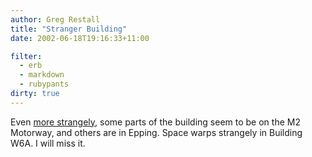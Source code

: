 ```yaml
---
author: Greg Restall
title: "Stranger Building"
date: 2002-06-18T19:16:33+11:00

filter:
  - erb
  - markdown
  - rubypants
dirty: true
---
```


<p>Even <a href="http://consequently.org/news/archives/000057.html">more strangely</a>, some parts of the building seem to be on the M2 Motorway, and others are in Epping.  Space warps strangely in Building W6A.  I will miss it.</p>


